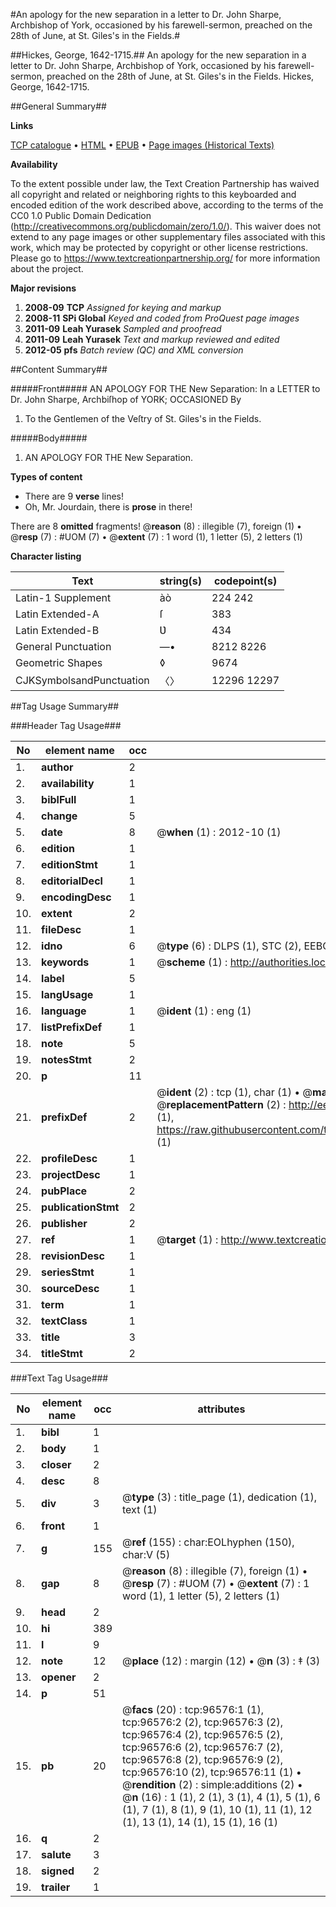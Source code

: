 #An apology for the new separation in a letter to Dr. John Sharpe, Archbishop of York, occasioned by his farewell-sermon, preached on the 28th of June, at St. Giles's in the Fields.#

##Hickes, George, 1642-1715.##
An apology for the new separation in a letter to Dr. John Sharpe, Archbishop of York, occasioned by his farewell-sermon, preached on the 28th of June, at St. Giles's in the Fields.
Hickes, George, 1642-1715.

##General Summary##

**Links**

[TCP catalogue](http://www.ota.ox.ac.uk/tcp/)  • 
[HTML](http://tei.it.ox.ac.uk/tcp/Texts-HTML/free/A43/A43648.html)  • 
[EPUB](http://tei.it.ox.ac.uk/tcp/Texts-EPUB/free/A43/A43648.epub) • 
[Page images (Historical Texts)](https://historicaltexts.jisc.ac.uk/eebo-13016925e)

**Availability**

To the extent possible under law, the Text Creation Partnership has waived all copyright and related or neighboring rights to this keyboarded and encoded edition of the work described above, according to the terms of the CC0 1.0 Public Domain Dedication (http://creativecommons.org/publicdomain/zero/1.0/). This waiver does not extend to any page images or other supplementary files associated with this work, which may be protected by copyright or other license restrictions. Please go to https://www.textcreationpartnership.org/ for more information about the project.

**Major revisions**

1. __2008-09__ __TCP__ *Assigned for keying and markup*
1. __2008-11__ __SPi Global__ *Keyed and coded from ProQuest page images*
1. __2011-09__ __Leah Yurasek__ *Sampled and proofread*
1. __2011-09__ __Leah Yurasek__ *Text and markup reviewed and edited*
1. __2012-05__ __pfs__ *Batch review (QC) and XML conversion*

##Content Summary##

#####Front#####
AN APOLOGY FOR THE New Separation: In a LETTER to Dr. John Sharpe, Archbiſhop of YORK; OCCASIONED By
1. To the Gentlemen of the Veſtry of St. Giles's in the Fields.

#####Body#####

1. AN APOLOGY FOR THE New Separation.

**Types of content**

  * There are 9 **verse** lines!
  * Oh, Mr. Jourdain, there is **prose** in there!

There are 8 **omitted** fragments! 
 @__reason__ (8) : illegible (7), foreign (1)  •  @__resp__ (7) : #UOM (7)  •  @__extent__ (7) : 1 word (1), 1 letter (5), 2 letters (1)

**Character listing**


|Text|string(s)|codepoint(s)|
|---|---|---|
|Latin-1 Supplement|àò|224 242|
|Latin Extended-A|ſ|383|
|Latin Extended-B|Ʋ|434|
|General Punctuation|—•|8212 8226|
|Geometric Shapes|◊|9674|
|CJKSymbolsandPunctuation|〈〉|12296 12297|

##Tag Usage Summary##

###Header Tag Usage###

|No|element name|occ|attributes|
|---|---|---|---|
|1.|__author__|2||
|2.|__availability__|1||
|3.|__biblFull__|1||
|4.|__change__|5||
|5.|__date__|8| @__when__ (1) : 2012-10 (1)|
|6.|__edition__|1||
|7.|__editionStmt__|1||
|8.|__editorialDecl__|1||
|9.|__encodingDesc__|1||
|10.|__extent__|2||
|11.|__fileDesc__|1||
|12.|__idno__|6| @__type__ (6) : DLPS (1), STC (2), EEBO-CITATION (1), OCLC (1), VID (1)|
|13.|__keywords__|1| @__scheme__ (1) : http://authorities.loc.gov/ (1)|
|14.|__label__|5||
|15.|__langUsage__|1||
|16.|__language__|1| @__ident__ (1) : eng (1)|
|17.|__listPrefixDef__|1||
|18.|__note__|5||
|19.|__notesStmt__|2||
|20.|__p__|11||
|21.|__prefixDef__|2| @__ident__ (2) : tcp (1), char (1)  •  @__matchPattern__ (2) : ([0-9\-]+):([0-9IVX]+) (1), (.+) (1)  •  @__replacementPattern__ (2) : http://eebo.chadwyck.com/downloadtiff?vid=$1&page=$2 (1), https://raw.githubusercontent.com/textcreationpartnership/Texts/master/tcpchars.xml#$1 (1)|
|22.|__profileDesc__|1||
|23.|__projectDesc__|1||
|24.|__pubPlace__|2||
|25.|__publicationStmt__|2||
|26.|__publisher__|2||
|27.|__ref__|1| @__target__ (1) : http://www.textcreationpartnership.org/docs/. (1)|
|28.|__revisionDesc__|1||
|29.|__seriesStmt__|1||
|30.|__sourceDesc__|1||
|31.|__term__|1||
|32.|__textClass__|1||
|33.|__title__|3||
|34.|__titleStmt__|2||


###Text Tag Usage###

|No|element name|occ|attributes|
|---|---|---|---|
|1.|__bibl__|1||
|2.|__body__|1||
|3.|__closer__|2||
|4.|__desc__|8||
|5.|__div__|3| @__type__ (3) : title_page (1), dedication (1), text (1)|
|6.|__front__|1||
|7.|__g__|155| @__ref__ (155) : char:EOLhyphen (150), char:V (5)|
|8.|__gap__|8| @__reason__ (8) : illegible (7), foreign (1)  •  @__resp__ (7) : #UOM (7)  •  @__extent__ (7) : 1 word (1), 1 letter (5), 2 letters (1)|
|9.|__head__|2||
|10.|__hi__|389||
|11.|__l__|9||
|12.|__note__|12| @__place__ (12) : margin (12)  •  @__n__ (3) : ‡ (3)|
|13.|__opener__|2||
|14.|__p__|51||
|15.|__pb__|20| @__facs__ (20) : tcp:96576:1 (1), tcp:96576:2 (2), tcp:96576:3 (2), tcp:96576:4 (2), tcp:96576:5 (2), tcp:96576:6 (2), tcp:96576:7 (2), tcp:96576:8 (2), tcp:96576:9 (2), tcp:96576:10 (2), tcp:96576:11 (1)  •  @__rendition__ (2) : simple:additions (2)  •  @__n__ (16) : 1 (1), 2 (1), 3 (1), 4 (1), 5 (1), 6 (1), 7 (1), 8 (1), 9 (1), 10 (1), 11 (1), 12 (1), 13 (1), 14 (1), 15 (1), 16 (1)|
|16.|__q__|2||
|17.|__salute__|3||
|18.|__signed__|2||
|19.|__trailer__|1||
